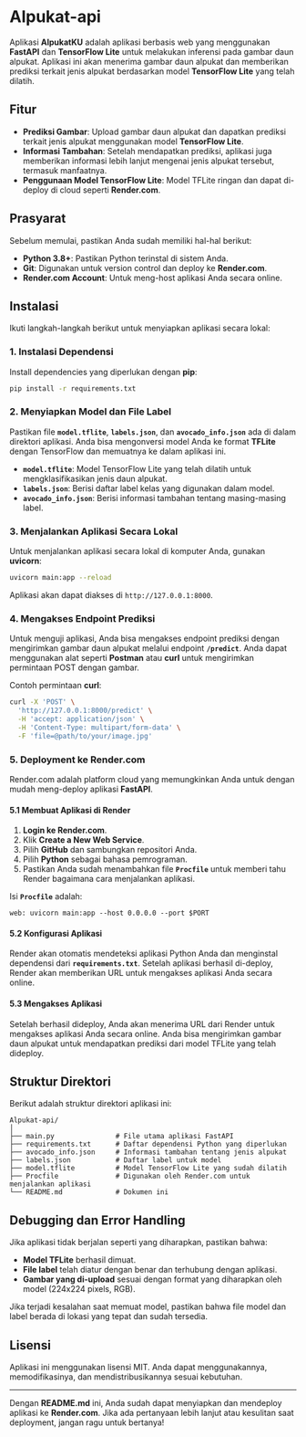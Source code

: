 # Alpukat-api

Aplikasi **AlpukatKU** adalah aplikasi berbasis web yang menggunakan **FastAPI** dan **TensorFlow Lite** untuk melakukan inferensi pada gambar daun alpukat. Aplikasi ini akan menerima gambar daun alpukat dan memberikan prediksi terkait jenis alpukat berdasarkan model **TensorFlow Lite** yang telah dilatih.

## Fitur

* **Prediksi Gambar**: Upload gambar daun alpukat dan dapatkan prediksi terkait jenis alpukat menggunakan model **TensorFlow Lite**.
* **Informasi Tambahan**: Setelah mendapatkan prediksi, aplikasi juga memberikan informasi lebih lanjut mengenai jenis alpukat tersebut, termasuk manfaatnya.
* **Penggunaan Model TensorFlow Lite**: Model TFLite ringan dan dapat di-deploy di cloud seperti **Render.com**.

## Prasyarat

Sebelum memulai, pastikan Anda sudah memiliki hal-hal berikut:

* **Python 3.8+**: Pastikan Python terinstal di sistem Anda.
* **Git**: Digunakan untuk version control dan deploy ke **Render.com**.
* **Render.com Account**: Untuk meng-host aplikasi Anda secara online.

## Instalasi

Ikuti langkah-langkah berikut untuk menyiapkan aplikasi secara lokal:

### 1. Instalasi Dependensi

Install dependencies yang diperlukan dengan **pip**:

```bash
pip install -r requirements.txt
```

### 2. Menyiapkan Model dan File Label

Pastikan file **`model.tflite`**, **`labels.json`**, dan **`avocado_info.json`** ada di dalam direktori aplikasi. Anda bisa mengonversi model Anda ke format **TFLite** dengan TensorFlow dan memuatnya ke dalam aplikasi ini.

* **`model.tflite`**: Model TensorFlow Lite yang telah dilatih untuk mengklasifikasikan jenis daun alpukat.
* **`labels.json`**: Berisi daftar label kelas yang digunakan dalam model.
* **`avocado_info.json`**: Berisi informasi tambahan tentang masing-masing label.

### 3. Menjalankan Aplikasi Secara Lokal

Untuk menjalankan aplikasi secara lokal di komputer Anda, gunakan **uvicorn**:

```bash
uvicorn main:app --reload
```

Aplikasi akan dapat diakses di `http://127.0.0.1:8000`.

### 4. Mengakses Endpoint Prediksi

Untuk menguji aplikasi, Anda bisa mengakses endpoint prediksi dengan mengirimkan gambar daun alpukat melalui endpoint **`/predict`**. Anda dapat menggunakan alat seperti **Postman** atau **curl** untuk mengirimkan permintaan POST dengan gambar.

Contoh permintaan **curl**:

```bash
curl -X 'POST' \
  'http://127.0.0.1:8000/predict' \
  -H 'accept: application/json' \
  -H 'Content-Type: multipart/form-data' \
  -F 'file=@path/to/your/image.jpg'
```

### 5. Deployment ke Render.com

Render.com adalah platform cloud yang memungkinkan Anda untuk dengan mudah meng-deploy aplikasi **FastAPI**.

#### 5.1 Membuat Aplikasi di Render

1. **Login ke Render.com**.
2. Klik **Create a New Web Service**.
3. Pilih **GitHub** dan sambungkan repositori Anda.
4. Pilih **Python** sebagai bahasa pemrograman.
5. Pastikan Anda sudah menambahkan file **`Procfile`** untuk memberi tahu Render bagaimana cara menjalankan aplikasi.

Isi **`Procfile`** adalah:

```plaintext
web: uvicorn main:app --host 0.0.0.0 --port $PORT
```

#### 5.2 Konfigurasi Aplikasi

Render akan otomatis mendeteksi aplikasi Python Anda dan menginstal dependensi dari **`requirements.txt`**. Setelah aplikasi berhasil di-deploy, Render akan memberikan URL untuk mengakses aplikasi Anda secara online.

#### 5.3 Mengakses Aplikasi

Setelah berhasil dideploy, Anda akan menerima URL dari Render untuk mengakses aplikasi Anda secara online. Anda bisa mengirimkan gambar daun alpukat untuk mendapatkan prediksi dari model TFLite yang telah dideploy.

## Struktur Direktori

Berikut adalah struktur direktori aplikasi ini:

```plaintext
Alpukat-api/
│
├── main.py               # File utama aplikasi FastAPI
├── requirements.txt      # Daftar dependensi Python yang diperlukan
├── avocado_info.json     # Informasi tambahan tentang jenis alpukat
├── labels.json           # Daftar label untuk model
├── model.tflite          # Model TensorFlow Lite yang sudah dilatih
├── Procfile              # Digunakan oleh Render.com untuk menjalankan aplikasi
└── README.md             # Dokumen ini
```

## Debugging dan Error Handling

Jika aplikasi tidak berjalan seperti yang diharapkan, pastikan bahwa:

* **Model TFLite** berhasil dimuat.
* **File label** telah diatur dengan benar dan terhubung dengan aplikasi.
* **Gambar yang di-upload** sesuai dengan format yang diharapkan oleh model (224x224 pixels, RGB).

Jika terjadi kesalahan saat memuat model, pastikan bahwa file model dan label berada di lokasi yang tepat dan sudah tersedia.

## Lisensi

Aplikasi ini menggunakan lisensi MIT. Anda dapat menggunakannya, memodifikasinya, dan mendistribusikannya sesuai kebutuhan.

---

Dengan **README.md** ini, Anda sudah dapat menyiapkan dan mendeploy aplikasi ke **Render.com**. Jika ada pertanyaan lebih lanjut atau kesulitan saat deployment, jangan ragu untuk bertanya!
